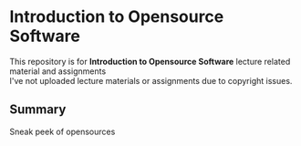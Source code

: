 # Introduction to Opensource Software
This repository is for **Introduction to Opensource Software** lecture related material and assignments  
I've not uploaded lecture materials or assignments due to copyright issues.
  
## Summary
Sneak peek of opensources
